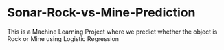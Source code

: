 # Sonar-Rock-vs-Mine-Prediction

This is a Machine Learning Project where we predict whether the object is Rock or Mine using Logistic Regression
